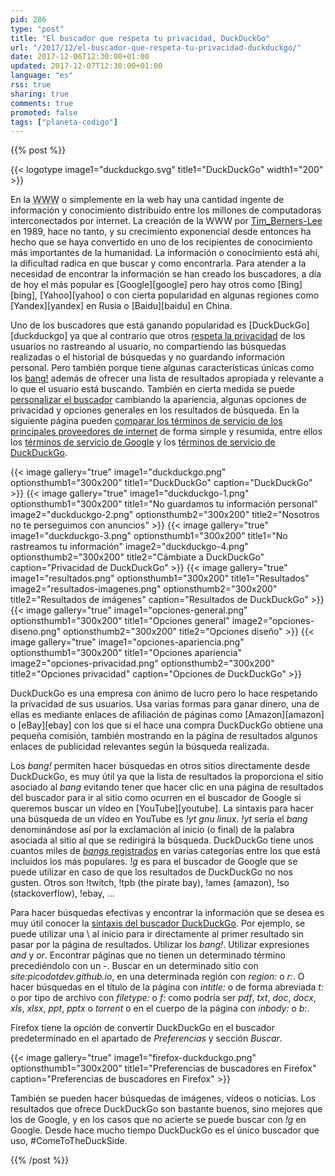 ```yaml
---
pid: 286
type: "post"
title: "El buscador que respeta tu privacidad, DuckDuckGo"
url: "/2017/12/el-buscador-que-respeta-tu-privacidad-duckduckgo/"
date: 2017-12-06T12:30:00+01:00
updated: 2017-12-07T12:30:00+01:00
language: "es"
rss: true
sharing: true
comments: true
promoted: false
tags: ["planeta-codigo"]
---
```


{{% post %}}

{{< logotype image1="duckduckgo.svg" title1="DuckDuckGo" width1="200" >}}

En la <abbr title="World Wide Web">WWW</abbr> o simplemente en la web hay una cantidad ingente de información y conocimiento distribuido entre los millones de computadoras interconectados por internet. La creación de la WWW por [Tim_Berners-Lee](https://en.wikipedia.org/wiki/Tim_Berners-Lee) en 1989, hace no tanto, y su crecimiento exponencial desde entonces ha hecho que se haya convertido en uno de los recipientes de conocimiento más importantes de la humanidad. La información o conocimiento está ahí, la dificultad radica en que buscar y como encontrarla. Para atender a la necesidad de encontrar la información se han creado los buscadores, a día de hoy el más popular es [Google][google] pero hay otros como [Bing][bing], [Yahoo][yahoo] o con cierta popularidad en algunas regiones como [Yandex][yandex] en Rusia o [Baidu][baidu] en China.

Uno de los buscadores que está ganando popularidad es [DuckDuckGo][duckduckgo] ya que al contrario que otros [respeta la privacidad](https://duckduckgo.com/privacy) de los usuarios no rastreando al usuario, no compartiendo las búsquedas realizadas o el historial de búsquedas y no guardando información personal. Pero también porque tiene algunas características únicas como los [bang!](https://duckduckgo.com/bang) además de ofrecer una lista de resultados apropiada y relevante a lo que el usuario está buscando. También en cierta medida se puede [personalizar el buscador](https://duckduckgo.com/settings) cambiando la apariencia, algunas opciones de privacidad y opciones generales en los resultados de búsqueda. En la siguiente página pueden [comparar los términos de servicio de los principales proveedores de internet](https://tosdr.org/) de forma simple y resumida, entre ellos los [términos de servicio de Google](https://tosdr.org/#google) y los [términos de servicio de DuckDuckGo](https://tosdr.org/#duckduckgo).

{{< image
    gallery="true"
    image1="duckduckgo.png" optionsthumb1="300x200" title1="DuckDuckGo"
    caption="DuckDuckGo" >}}
{{< image
    gallery="true"
    image1="duckduckgo-1.png" optionsthumb1="300x200" title1="No guardamos tu información personal"
    image2="duckduckgo-2.png" optionsthumb2="300x200" title2="Nosotros no te perseguimos con anuncios" >}}
{{< image
    gallery="true"
    image1="duckduckgo-3.png" optionsthumb1="300x200" title1="No rastreamos tu información"
    image2="duckduckgo-4.png" optionsthumb2="300x200" title2="Cámbiate a DuckDuckGo"
    caption="Privacidad de DuckDuckGo" >}}
{{< image
    gallery="true"
    image1="resultados.png" optionsthumb1="300x200" title1="Resultados"
    image2="resultados-imagenes.png" optionsthumb2="300x200" title2="Resultados de imágenes"
    caption="Resultados de DuckDuckGo" >}}
{{< image
    gallery="true"
    image1="opciones-general.png" optionsthumb1="300x200" title1="Opciones general"
    image2="opciones-diseno.png" optionsthumb2="300x200" title2="Opciones diseño" >}}
{{< image
    gallery="true"
    image1="opciones-apariencia.png" optionsthumb1="300x200" title1="Opciones apariencia"
    image2="opciones-privacidad.png" optionsthumb2="300x200" title2="Opciones privacidad"
    caption="Opciones de DuckDuckGo" >}}

DuckDuckGo es una empresa con ánimo de lucro pero lo hace respetando la privacidad de sus usuarios. Usa varias formas para ganar dinero, una de ellas es mediante enlaces de afiliación de páginas como [Amazon][amazon] o [eBay][ebay] con los que si el hace una compra DuckDuckGo obtiene una pequeña comisión, también mostrando en la página de resultados algunos enlaces de publicidad relevantes según la búsqueda realizada.

Los _bang!_ permiten hacer búsquedas en otros sitios directamente desde DuckDuckGo, es muy útil ya que la lista de resultados la proporciona el sitio asociado al _bang_ evitando tener que hacer clic en una página de resultados del buscador para ir al sitio como ocurren en el buscador de Google si queremos buscar un vídeo en [YouTube][youtube]. La sintaxis para hacer una búsqueda de un vídeo en YouTube es _!yt gnu linux_. _!yt_ sería el _bang_ denominándose así por la exclamación al inicio (o final) de la palabra asociada al sitio al que se redirigirá la búsqueda. DuckDuckGo tiene unos cuantos miles de [_bangs_ registrados](https://duckduckgo.com/bang) en varias categorías entre los que está incluidos los más populares. _!g_ es para el buscador de Google que se puede utilizar en caso de que los resultados de DuckDuckGo no nos gusten. Otros son !twitch, !tpb (the pirate bay), !ames (amazon), !so (stackoverflow), !ebay, ... 

Para hacer búsquedas efectivas y encontrar la información que se desea es muy útil conocer la [sintaxis del buscador DuckDuckGo](https://duck.co/help/results/syntax). Por ejemplo, se puede utilizar una \ al inicio para ir directamente al primer resultado sin pasar por la página de resultados. Utilizar los _bang!_. Utilizar expresiones _and_ y _or_. Encontrar páginas que no tienen un determinado término precediéndolo con un _-_. Buscar en un determinado sitio con _site:picodotdev.github.io_, en una determinada región con _region:_ o _r:_. O hacer búsquedas en el título de la página con _intitle:_ o de forma abreviada _t:_ o por tipo de archivo con _filetype:_ o _f:_ como podría ser _pdf_, _txt_, _doc_, _docx_, _xls_, _xlsx_, _ppt_, _pptx_ o _torrent_ o en el cuerpo de la página con _inbody:_ o _b:_.

Firefox tiene la opción de convertir DuckDuckGo en el buscador predeterminado en el apartado de _Preferencias_ y sección _Buscar_.

{{< image
    gallery="true"
    image1="firefox-duckduckgo.png" optionsthumb1="300x200" title1="Preferencias de buscadores en Firefox"
    caption="Preferencias de buscadores en Firefox" >}}

También se pueden hacer búsquedas de imágenes, vídeos o noticias. Los resultados que ofrece DuckDuckGo son bastante buenos, sino mejores que los de Google, y en los casos que no acierte se puede buscar con _!g_ en Google. Desde hace mucho tiempo DuckDuckGo es el único buscador que uso, #ComeToTheDuckSide.

{{% /post %}}
